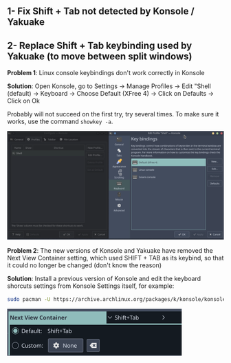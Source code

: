 ## **1**- Fix Shift + Tab not detected by Konsole / Yakuake

## **2**- Replace Shift + Tab keybinding used by Yakuake (to move between **split** windows)

**Problem 1**: Linux console keybindings don't work correctly in Konsole

**Solution**: Open Konsole, go to Settings -> Manage Profiles -> Edit "Shell (default) -> Keyboard -> Choose Default (XFree 4) -> Click on Defaults -> Click on Ok

Probably will not succeed on the first try, try several times.
To make sure it works, use the command `showkey -a`.

[![Fix keybindings](fix_ShiftTabKonsole_50.png)](https://raw.githubusercontent.com/andreatosti/Dotfiles/KonsoleFixKeybindings/fix_ShiftTabKonsole.png "Fix keybindings")

**Problem 2**: The new versions of Konsole and Yakuake have removed the Next View Container setting, which used SHIFT + TAB as its keybind, so that it could no longer be changed (don't know the reason)

**Solution**: Install a previous version of Konsole and edit the keyboard shorcuts settings from Konsole Settings itself, for example:

```bash
sudo pacman -U https://archive.archlinux.org/packages/k/konsole/konsole-19.04.2-1-x86_64.pkg.tar.xz
```

![Fix keybindings](nextViewContainer.png "Fix keybindings")

